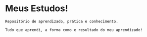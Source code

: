 # Meus Estudos!
    Repositório de aprendizado, prática e conhecimento.

    Tudo que aprendi, a forma como e resultado do meu aprendizado!
